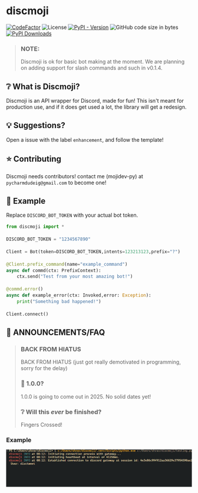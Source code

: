 # discmoji


[![CodeFactor](https://www.codefactor.io/repository/github/mojidev-py/discmoji/badge)](https://www.codefactor.io/repository/github/mojidev-py/discmoji)  ![License](https://img.shields.io/badge/License-MIT-blue?labelColor=gray&style=flat) [![PyPI - Version](https://img.shields.io/pypi/v/discmoji)](https://pypi.org/project/discmoji/)
 ![GitHub code size in bytes](https://img.shields.io/github/languages/code-size/mojidev-py/discmoji) [![PyPI Downloads](https://static.pepy.tech/badge/discmoji)](https://pepy.tech/projects/discmoji)


> ### NOTE:
> Discmoji is ok for basic bot making at the moment. We are planning on adding support for slash commands and such in v0.1.4.

## ❔ What is Discmoji?
Discmoji is an API wrapper for Discord, made for fun!
This isn't meant for production use, and if it does get used a lot, the library will get a redesign.

## 💡 Suggestions? 
Open a issue with the label `enhancement`, and follow the template!

## ⭐️ Contributing
Discmoji needs contributors! contact me (mojidev-py) at `pycharmdudeig@gmail.com` to become one!

## 📖 Example
Replace `DISCORD_BOT_TOKEN` with your actual bot token.
```python
from discmoji import *

DISCORD_BOT_TOKEN = "1234567890"

Client = Bot(token=DISCORD_BOT_TOKEN,intents=123213123,prefix="?") 

@Client.prefix_command(name="example_command")
async def commd(ctx: PrefixContext):
    ctx.send("Test from your most amazing bot!")

@commd.error()
async def example_error(ctx: Invoked,error: Exception):
    print("Something bad happened!")

Client.connect()
```
## 📣 ANNOUNCEMENTS/FAQ


>### BACK FROM HIATUS
> BACK FROM HIATUS (just got really demotivated in programming, sorry for the delay)
>###  🤞  1.0.0?
> 1.0.0 is going to come out in 2025. No solid dates yet!
>### ❔ Will this _ever_ be finished?
> Fingers Crossed!

### Example
![Example of how console looks like with discmoji running]({141AA152-BF23-45FA-908B-DFBEB548EB0D}.png)
